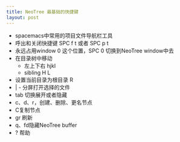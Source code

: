 ```yaml
---
title: NeoTree 最基础的快捷键
layout: post
---
```


- spacemacs中常用的项目文件导航栏工具
- 呼出和关闭快捷键 SPC f t 或者 SPC p t
- 永远占用window 0 这个位置，SPC 0 切换到NeoTree window中去
- 在目录树中移动
  - 左上下右 hjkl
  - sibling H L
- 设置当前目录为根目录 R
- \| - 分屏打开选择的文件
- tab 切换展开或者隐藏
- c、d、r，创建、删除、更名节点
- C复制节点
- gr 刷新
- q、fd隐藏NeoTree buffer
- ? 帮助


